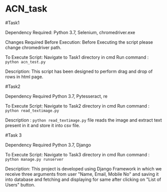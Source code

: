 # ACN_task
#Task1

Dependency Required:
Python 3.7, Selenium, chromedriver.exe

Changes Required Before Execution:
Before Executing the script please change chromedriver path.

To Execute Script:
Navigate to Task1 directory in cmd
Run command : `python acn_test.py`

Description:
This script has been designed to perform drag and drop of rows in html page.



#Task2

Dependency Required
Python 3.7, Pytesseract, re


To Execute Script:
Navigate to Task2 directory in cmd
Run command : `python read_textimage.py`

Description :
`python read_textimage.py` file reads the image and extract text present in it and store it into csv file.


#Task 3

Dependency Required
Python 3.7, Django


To Execute Script:
Navigate to Task3 directory in cmd
Run command : `python manage.py runserver`


Description:
This project is developed using Django Framework in which we receive three arguments from user "Name, Email, Mobile No" and saving it into database and fetching and displaying for same after clicking on "List of Users" button.












